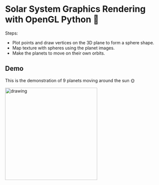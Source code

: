 # Solar System Graphics Rendering with OpenGL Python :milky_way:
Steps: 
- Plot points and draw vertices on the 3D plane to form a sphere shape.
- Map texture with spheres using the planet images.
- Make the planets to move on their own orbits.

## Demo
This is the demonstration of 9 planets moving around the sun :sun_with_face:

<img src="SolarSystem.gif" alt="drawing" width="300"/>

